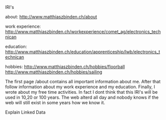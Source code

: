 IRI's

about: 			http://www.matthiaszbinden.ch/about

work experience: 	http://www.matthiaszbinden.ch/workexperience/comet_ag/electronics_technican

education:		http://www.matthiaszbinden.ch/education/apprenticeship/lwb/electronics_technican

hobbies:		http://www.matthiaszbinden.ch/hobbies/floorball
			http://www.matthiaszbinden.ch/hobbies/sailing
			
The first page /about contains all important information about me.
After that follow information about my work experience and my education. Finally, I wrote about my free time activities.
In fact I dont think that this IRI's will be used in 10,20 or 100 years. The web alterd all day and nobody knows if the web will still exist in some years how we know it.


Explain Linked Data







